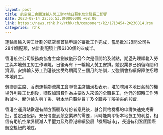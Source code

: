 ```yaml
---
layout: post
title: 航空業工會關注輸入勞工對本地日薪制及全職長工影響
date: 2023-08-14 22:36:53.000000000 +08:00
link: https://news.rthk.hk/rthk/ch/component/k2/1713454-20230814.htm
categories: rthk
---
```


運輸業輸入勞工計劃的航空業首輪申請的審批工作完成，當局批准28間公司共2841個配額，佔計劃配額上限6300個的四成半。

香港航空公司服務商協會主席劉敏儀形容今次是個開始及試點，期望先理順輸入勞工與本地勞工的工作環境，日後再有下一輪輸入勞工安排。她說業界已預留時間和資源，安排輸入勞工到港後接受為期兩至三個月的培訓，又強調會持續保障並招聘本地員工。

勞聯副主席、香港運輸物流業工會聯會主席儲漢松表示，增加聘用本地日薪制的機場外判員工比例後，賺取加班費作為主要收入來源的全職長工，他們的超時工作時數減少，關注輸入勞工後，對本地日薪制員工及全職長工所帶來的影響。

香港空運貨站歡迎有關方面聽取持份者意見後，就合資格機構的申請快速完成審批，並定出配額，充分考慮到航空業界的需要，同時能夠平衡本地勞工的利益，相信有助航空業界緩減人手壓力及為香港繼續發展「機場城市」，長遠有利鞏固國際航空樞紐的地位。
